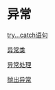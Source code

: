 # 异常

[try...catch语句](csharp-exception-try-catch.md)

[异常类](csharp-exception-type.md)

[异常处理](csharp-exception-dealwithcatch.md)

[抛出异常](csharp-exception-throw.md)